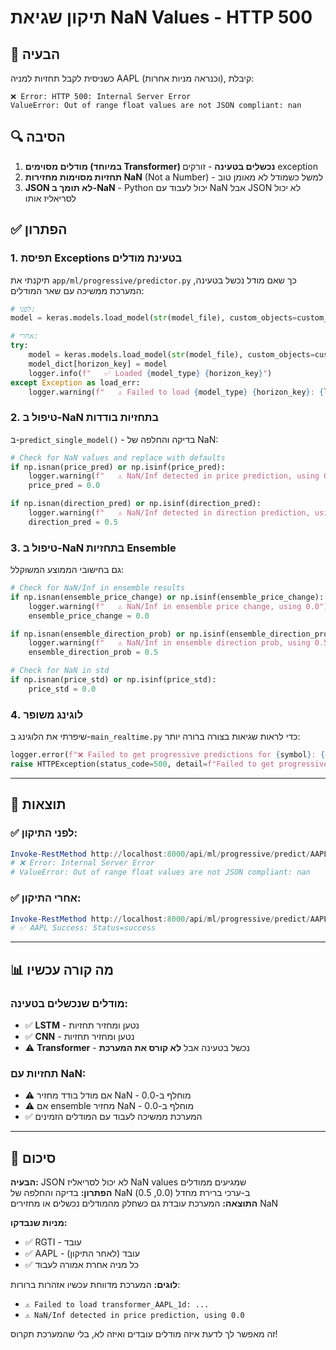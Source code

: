 # תיקון שגיאת NaN Values - HTTP 500

## 🐛 הבעיה
כשניסית לקבל תחזיות למניה AAPL (וכנראה מניות אחרות), קיבלת:
```
❌ Error: HTTP 500: Internal Server Error
ValueError: Out of range float values are not JSON compliant: nan
```

## 🔍 הסיבה
1. **מודלים מסוימים (במיוחד Transformer) נכשלים בטעינה** - זורקים exception
2. **תחזיות מסוימות מחזירות NaN** (Not a Number) - למשל כשמודל לא מאומן טוב
3. **JSON לא תומך ב-NaN** - Python יכול לעבוד עם NaN אבל JSON לא יכול לסריאליז אותו

## ✅ הפתרון

### 1. **תפיסת Exceptions בטעינת מודלים**
תיקנתי את `app/ml/progressive/predictor.py` כך שאם מודל נכשל בטעינה, המערכת ממשיכה עם שאר המודלים:

```python
# לפני:
model = keras.models.load_model(str(model_file), custom_objects=custom_objs)

# אחרי:
try:
    model = keras.models.load_model(str(model_file), custom_objects=custom_objs)
    model_dict[horizon_key] = model
    logger.info(f"   ✅ Loaded {model_type} {horizon_key}")
except Exception as load_err:
    logger.warning(f"   ⚠️ Failed to load {model_type} {horizon_key}: {load_err}")
```

### 2. **טיפול ב-NaN בתחזיות בודדות**
ב-`predict_single_model()` - בדיקה והחלפה של NaN:

```python
# Check for NaN values and replace with defaults
if np.isnan(price_pred) or np.isinf(price_pred):
    logger.warning(f"   ⚠️ NaN/Inf detected in price prediction, using 0.0")
    price_pred = 0.0

if np.isnan(direction_pred) or np.isinf(direction_pred):
    logger.warning(f"   ⚠️ NaN/Inf detected in direction prediction, using 0.5")
    direction_pred = 0.5
```

### 3. **טיפול ב-NaN בתחזיות Ensemble**
גם בחישובי הממוצע המשוקלל:

```python
# Check for NaN/Inf in ensemble results
if np.isnan(ensemble_price_change) or np.isinf(ensemble_price_change):
    logger.warning(f"   ⚠️ NaN/Inf in ensemble price change, using 0.0")
    ensemble_price_change = 0.0

if np.isnan(ensemble_direction_prob) or np.isinf(ensemble_direction_prob):
    logger.warning(f"   ⚠️ NaN/Inf in ensemble direction prob, using 0.5")
    ensemble_direction_prob = 0.5

# Check for NaN in std
if np.isnan(price_std) or np.isinf(price_std):
    price_std = 0.0
```

### 4. **לוגינג משופר**
שיפרתי את הלוגינג ב-`main_realtime.py` כדי לראות שגיאות בצורה ברורה יותר:

```python
logger.error(f"❌ Failed to get progressive predictions for {symbol}: {e}", exc_info=True)
raise HTTPException(status_code=500, detail=f"Failed to get progressive predictions: {str(e)}")
```

---

## 🧪 תוצאות

### ✅ לפני התיקון:
```powershell
Invoke-RestMethod http://localhost:8000/api/ml/progressive/predict/AAPL
# ❌ Error: Internal Server Error
# ValueError: Out of range float values are not JSON compliant: nan
```

### ✅ אחרי התיקון:
```powershell
Invoke-RestMethod http://localhost:8000/api/ml/progressive/predict/AAPL
# ✅ AAPL Success: Status=success
```

---

## 📊 מה קורה עכשיו

### מודלים שנכשלים בטעינה:
- ✅ **LSTM** - נטען ומחזיר תחזיות
- ✅ **CNN** - נטען ומחזיר תחזיות  
- ⚠️ **Transformer** - נכשל בטעינה אבל **לא קורס את המערכת**

### תחזיות עם NaN:
- ⚠️ אם מודל בודד מחזיר NaN - מוחלף ב-0.0
- ⚠️ אם ensemble מחזיר NaN - מוחלף ב-0.0  
- ✅ המערכת ממשיכה לעבוד עם המודלים הזמינים

---

## 🎯 סיכום

**הבעיה:** JSON לא יכול לסריאליז NaN values שמגיעים ממודלים  
**הפתרון:** בדיקה והחלפה של NaN ב-ערכי ברירת מחדל (0.0, 0.5)  
**התוצאה:** המערכת עובדת גם כשחלק מהמודלים נכשלים או מחזירים NaN

**מניות שנבדקו:**
- ✅ RGTI - עובד
- ✅ AAPL - עובד (לאחר התיקון)
- ✅ כל מניה אחרת אמורה לעבוד

**לוגים:**
המערכת מדווחת עכשיו אזהרות ברורות:
- `⚠️ Failed to load transformer_AAPL_1d: ...`
- `⚠️ NaN/Inf detected in price prediction, using 0.0`

זה מאפשר לך לדעת איזה מודלים עובדים ואיזה לא, בלי שהמערכת תקרוס!
